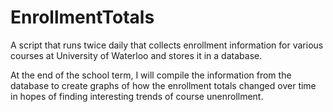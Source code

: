 # EnrollmentTotals

A script that runs twice daily that collects enrollment information for various courses at University of Waterloo and stores it in a database.

At the end of the school term, I will compile the information from the database to create graphs of how the enrollment totals changed over time in hopes of finding interesting trends of course unenrollment.
